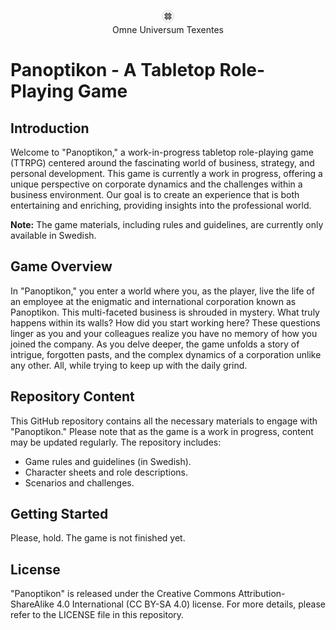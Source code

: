 <figure align="center">
  <img src="resources/banner-logo.svg" alt="Panoptikon logo" width="20rem">
  <figcaption>Omne Universum Texentes</figcaption>
</figure>

# Panoptikon - A Tabletop Role-Playing Game

## Introduction

Welcome to "Panoptikon," a work-in-progress tabletop role-playing game (TTRPG) centered around the fascinating world of business, strategy, and personal development. This game is currently a work in progress, offering a unique perspective on corporate dynamics and the challenges within a business environment. Our goal is to create an experience that is both entertaining and enriching, providing insights into the professional world.

**Note:** The game materials, including rules and guidelines, are currently only available in Swedish.

## Game Overview

In "Panoptikon," you enter a world where you, as the player, live the life of an employee at the enigmatic and international corporation known as Panoptikon. This multi-faceted business is shrouded in mystery. What truly happens within its walls? How did you start working here? These questions linger as you and your colleagues realize you have no memory of how you joined the company. As you delve deeper, the game unfolds a story of intrigue, forgotten pasts, and the complex dynamics of a corporation unlike any other. All, while trying to keep up with the daily grind.

## Repository Content

This GitHub repository contains all the necessary materials to engage with "Panoptikon." Please note that as the game is a work in progress, content may be updated regularly. The repository includes:

- Game rules and guidelines (in Swedish).
- Character sheets and role descriptions.
- Scenarios and challenges.

## Getting Started

Please, hold. The game is not finished yet.

## License

"Panoptikon" is released under the Creative Commons Attribution-ShareAlike 4.0 International (CC BY-SA 4.0) license. For more details, please refer to the LICENSE file in this repository.
